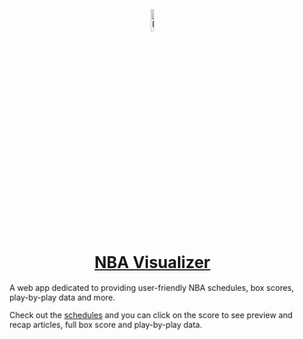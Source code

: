 <p align="center">
  <a href="https://nba.pravinthan.com">
    <img src="src/app/assets/icon-512x512.png" alt="NBA Visualizer" width="10%" height="10%" />
  </a>
</p>

<h1 align="center">
  <a href="https://nba.pravinthan.com">NBA Visualizer</a>
</h1>

A web app dedicated to providing user-friendly NBA schedules, box scores, play-by-play data and more.

Check out the [schedules](https://nba.pravinthan.com/#/schedules) and you can click on the score to see preview and recap articles, full box score and play-by-play data.
